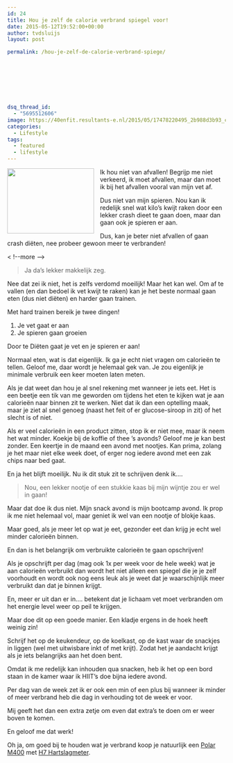 ```yaml
---
id: 24
title: Hou je zelf de calorie verbrand spiegel voor!
date: 2015-05-12T19:52:00+00:00
author: tvdsluijs
layout: post

permalink: /hou-je-zelf-de-calorie-verbrand-spiege/








dsq_thread_id:
  - "5695512606"
image: https://40enfit.resultants-e.nl/2015/05/17478220495_2b988d3b93_c.jpg
categories:
  - Lifestyle
tags:
  - featured
  - lifestyle
---
```

<div class="separator" style="clear: both; text-align: center;">
  <a href="https://farm9.staticflickr.com/8711/17478220495_2b988d3b93_c.jpg" imageanchor="1" style="clear: left; float: left; margin-bottom: 1em; margin-right: 1em;"><img border="0" height="150" src="https://farm9.staticflickr.com/8711/17478220495_2b988d3b93_c.jpg" width="200" /></a>
</div>

Ik hou niet van afvallen! Begrijp me niet verkeerd, ik moet afvallen, maar dan moet ik bij het afvallen vooral van mijn vet af.

Dus niet van mijn spieren. Nou kan ik redelijk snel wat kilo&#8217;s kwijt raken door een lekker crash dieet te gaan doen, maar dan gaan ook je spieren er aan.

Dus, kan je beter niet afvallen of gaan crash diëten, nee probeer gewoon meer te verbranden!
  
< !--more -->

<blockquote class="tr_bq">
  <p>
    Ja da&#8217;s lekker makkelijk zeg.&nbsp;
  </p>
</blockquote>

Nee dat zei ik niet, het is zelfs verdomd moeilijk! Maar het kan wel. Om af te vallen (en dan bedoel ik vet kwijt te raken) kan je het beste normaal gaan eten (dus niet diëten) en harder gaan trainen.

Met hard trainen bereik je twee dingen!

  1. Je vet gaat er aan
  2. Je spieren gaan groeien

Door te Diëten gaat je vet en je spieren er aan!

Normaal eten, wat is dat eigenlijk. Ik ga je echt niet vragen om calorieën te tellen. Geloof me, daar wordt je helemaal gek van. Je zou eigenlijk je minimale verbruik een keer moeten laten meten.

Als je dat weet dan hou je al snel rekening met wanneer je iets eet. Het is een beetje een tik van me geworden om tijdens het eten te kijken wat je aan calorieën naar binnen zit te werken. Niet dat ik dan een optelling maak, maar je ziet al snel genoeg (naast het feit of er glucose-siroop in zit) of het slecht is of niet.

Als er veel calorieën in een product zitten, stop ik er niet mee, maar ik neem het wat minder. Koekje bij de koffie of thee &#8217;s avonds? Geloof me je kan best zonder. Een keertje in de maand een avond met nootjes. Kan prima, zolang je het maar niet elke week doet, of erger nog iedere avond met een zak chips naar bed gaat.

En ja het blijft moeilijk. Nu ik dit stuk zit te schrijven denk ik&#8230;.

<blockquote class="tr_bq">
  <p>
    Nou, een lekker nootje of een stukkie kaas bij mijn wijntje zou er wel in gaan!
  </p>
</blockquote>

Maar dat doe ik dus niet. Mijn snack avond is mijn bootcamp avond. Ik prop ik me niet helemaal vol, maar geniet ik wel van een nootje of blokje kaas.

Maar goed, als je meer let op wat je eet, gezonder eet dan krijg je echt wel minder calorieën binnen.

En dan is het belangrijk om verbruikte calorieën te gaan opschrijven!

Als je opschrijft per dag (mag ook 1x per week voor de hele week) wat je aan calorieën verbruikt dan wordt het niet alleen een spiegel die je je zelf voorhoudt en wordt ook nog eens leuk als je weet dat je waarschijnlijk meer verbruikt dan dat je binnen krijgt.

En, meer er uit dan er in&#8230;. betekent dat je lichaam vet moet verbranden om het energie level weer op peil te krijgen.

Maar doe dit op een goede manier. Een kladje ergens in de hoek heeft weinig zin!

Schrijf het op de keukendeur, op de koelkast, op de kast waar de snackjes in liggen (wel met uitwisbare inkt of met krijt). Zodat het je aandacht krijgt als je iets belangrijks aan het doen bent.

Omdat ik me redelijk kan inhouden qua snacken, heb ik het op een bord staan in de kamer waar ik HIIT&#8217;s doe bijna iedere avond.

Per dag van de week zet ik er ook een min of een plus bij wanneer ik minder of meer verbrand heb die dag in verhouding tot de week er voor.

Mij geeft het dan een extra zetje om even dat extra&#8217;s te doen om er weer boven te komen.

En geloof me dat werk!

Oh ja, om goed bij te houden wat je verbrand koop je natuurlijk een&nbsp;<a href="http://www.athleteshop.nl/polar-m400-gps-sporthorloge-zonder-hartslagsensor-zwart" rel="nofollow" target="_blank">Polar M400</a>&nbsp;met&nbsp;<a href="http://www.athleteshop.nl/polar-h7-hartslagsensor-zwart" rel="nofollow" target="_blank">H7 Hartslagmeter</a>.